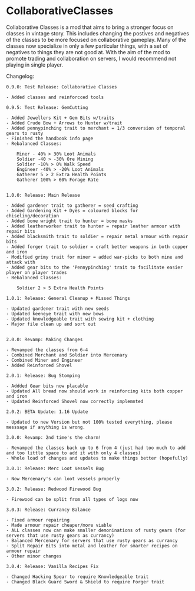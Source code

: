 # CollaborativeClasses
 
Collaborative Classes is a mod that aims to bring a stronger focus on classes in vintage story.
This includes changing the postives and negatives of the classes to be more focused on collaborative gameplay.
Many of the classes now specialize in only a few particular things, with a set of negatives to things they are not good at.
With the aim of the mod to promote trading and collaboration on servers, I would recommend not playing in single player.

Changelog:

	0.9.0: Test Release: Collaborative Classes

	- Added classes and reinforcced tools

	0.9.5: Test Release: GemCutting

	- Added Jewellers Kit + Gem Bits w/traits
	- Added Crude Bow + Arrows to Hunter w/trait
	- Added pennypinching trait to merchant = 1/3 conversion of temporal gears to rusty
	- Finished the handbook info page
	- Rebalanced Classes:

		Miner - 40% > 30% Loot Animals
		Soldier -40 > -30% Ore Mining
		Soldier -10% > 0% Walk Speed
		Engineer -40% > -20% Loot Animals 
		Gatherer 5 > 2 Extra Health Points
		Gatherer 100% > 60% Forage Rate


	1.0.0: Release: Main Release

	- Added gardener trait to gatherer = seed crafting
	- Added Gardening Kit + Dyes = coloured blocks for chiseling/decoration
	- Added bone wright trait to hunter = bone masks
	- Added leatherworker trait to hunter = repair leather armour with repair bits
	- Added blacksmith trait to soldier = repair metal armour with repair bits
	- Added forger trait to soldier = craft better weapons in both copper and iron
	- Modified grimy trait for miner = added war-picks to both mine and attack with
	- Added gear bits to the 'Pennypinching' trait to facilitate easier player on player trades
	- Rebalanced Classes:

		Soldier 2 > 5 Extra Health Points

	1.0.1: Release: General Cleanup + Missed Things

	- Updated gardener trait with new seeds
	- Updated keeneye trait with new bows
	- Updated knowledgeable trait with sewing kit + clothing
	- Major file clean up and sort out


	2.0.0: Revamp: Making Changes

	- Revamped the classes from 6-4
	- Combined Merchant and Soldier into Mercenary
	- Combined Miner and Engineer
	- Added Reinforced Shovel

	2.0.1: Release: Bug Stomping

	- Addded Gear bits now placable
	- Updated All bread now should work in reinforcing kits both copper and iron
	- Updated Reinforced Shovel now correctly implemnted

	2.0.2: BETA Update: 1.16 Update

	- Updated to new Version but not 100% tested everything, please messsage if anything is wrong.

	3.0.0: Revamp: 2nd time's the charm!

	- Revamped the classes back up to 6 from 4 (just had too much to add and too little space to add it with only 4 classes)
	- Whole load of changes and updates to make things better (hopefully)

	3.0.1: Release: Merc Loot Vessels Bug

	- Now Mercenary's can loot vessels properly

	3.0.2: Release: Redwood Firewood Bug

	- Firewood can be split from all types of logs now

	3.0.3: Release: Currancy Balance

	- Fixed armour repairing
	- Made armour repair cheaper/more viable
	- ALL classes now can make smaller demoninations of rusty gears (for servers that use rusty gears as currancy)
	- Balanced Mercenary for servers that use rusty gears as currancy
	- Split Repair Bits into metal and leather for smarter recipes on armour repair
	- Other minor changes

	3.0.4: Release: Vanilla Recipes Fix

	- Changed Hacking Spear to require Knowledgeable trait
	- Changed Black Guard Sword & Shield to require Forger trait
